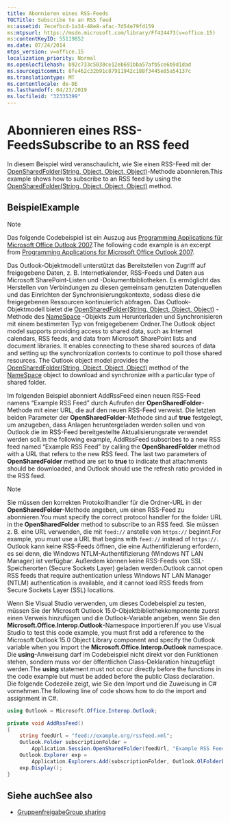 ```yaml
---
title: Abonnieren eines RSS-Feeds
TOCTitle: Subscribe to an RSS feed
ms:assetid: 7ecefbcd-1a34-48e8-afac-7d54e79fd159
ms:mtpsurl: https://msdn.microsoft.com/library/Ff424473(v=office.15)
ms:contentKeyID: 55119852
ms.date: 07/24/2014
mtps_version: v=office.15
localization_priority: Normal
ms.openlocfilehash: b92c733c5030ce12eb691bba57afb5ce6b9d1dad
ms.sourcegitcommit: 8fe462c32b91c87911942c188f3445e85a54137c
ms.translationtype: MT
ms.contentlocale: de-DE
ms.lasthandoff: 04/23/2019
ms.locfileid: "32335399"
---
```

# <a name="subscribe-to-an-rss-feed"></a><span data-ttu-id="8b4b2-102">Abonnieren eines RSS-Feeds</span><span class="sxs-lookup"><span data-stu-id="8b4b2-102">Subscribe to an RSS feed</span></span>

<span data-ttu-id="8b4b2-103">In diesem Beispiel wird veranschaulicht, wie Sie einen RSS-Feed mit der [OpenSharedFolder(String, Object, Object, Object)](https://msdn.microsoft.com/library/bb610157\(v=office.15\))-Methode abonnieren.</span><span class="sxs-lookup"><span data-stu-id="8b4b2-103">This example shows how to subscribe to an RSS feed by using the [OpenSharedFolder(String, Object, Object, Object)](https://msdn.microsoft.com/library/bb610157\(v=office.15\)) method.</span></span>

## <a name="example"></a><span data-ttu-id="8b4b2-104">Beispiel</span><span class="sxs-lookup"><span data-stu-id="8b4b2-104">Example</span></span>

> [!NOTE] 
> <span data-ttu-id="8b4b2-105">Das folgende Codebeispiel ist ein Auszug aus [Programming Applications für Microsoft Office Outlook 2007](https://www.amazon.com/gp/product/0735622493?ie=UTF8&tag=msmsdn-20&linkCode=as2&camp=1789&creative=9325&creativeASIN=0735622493).</span><span class="sxs-lookup"><span data-stu-id="8b4b2-105">The following code example is an excerpt from [Programming Applications for Microsoft Office Outlook 2007](https://www.amazon.com/gp/product/0735622493?ie=UTF8&tag=msmsdn-20&linkCode=as2&camp=1789&creative=9325&creativeASIN=0735622493).</span></span>

<span data-ttu-id="8b4b2-p101">Das Outlook-Objektmodell unterstützt das Bereitstellen von Zugriff auf freigegebene Daten, z. B. Internetkalender, RSS-Feeds und Daten aus Microsoft SharePoint-Listen und -Dokumentbibliotheken. Es ermöglicht das Herstellen von Verbindungen zu diesen gemeinsam genutzten Datenquellen und das Einrichten der Synchronisierungskontexte, sodass diese die freigegebenen Ressourcen kontinuierlich abfragen. Das Outlook-Objektmodell bietet die [OpenSharedFolder(String, Object, Object, Object)](https://msdn.microsoft.com/library/bb610157\(v=office.15\)) -Methode des [NameSpace](https://msdn.microsoft.com/library/bb645857\(v=office.15\)) -Objekts zum Herunterladen und Synchronisieren mit einem bestimmten Typ von freigegebenem Ordner.</span><span class="sxs-lookup"><span data-stu-id="8b4b2-p101">The Outlook object model supports providing access to shared data, such as Internet calendars, RSS feeds, and data from Microsoft SharePoint lists and document libraries. It enables connecting to these shared sources of data and setting up the synchronization contexts to continue to poll those shared resources. The Outlook object model provides the [OpenSharedFolder(String, Object, Object, Object)](https://msdn.microsoft.com/library/bb610157\(v=office.15\)) method of the [NameSpace](https://msdn.microsoft.com/library/bb645857\(v=office.15\)) object to download and synchronize with a particular type of shared folder.</span></span>

<span data-ttu-id="8b4b2-p102">Im folgenden Beispiel abonniert AddRssFeed einen neuen RSS-Feed namens “Example RSS Feed” durch Aufrufen der **OpenSharedFolder**-Methode mit einer URL, die auf den neuen RSS-Feed verweist. Die letzten beiden Parameter der **OpenSharedFolder**-Methode sind auf **true** festgelegt, um anzugeben, dass Anlagen heruntergeladen werden sollen und von Outlook die im RSS-Feed bereitgestellte Aktualisierungsrate verwendet werden soll.</span><span class="sxs-lookup"><span data-stu-id="8b4b2-p102">In the following example, AddRssFeed subscribes to a new RSS feed named “Example RSS Feed” by calling the **OpenSharedFolder** method with a URL that refers to the new RSS feed. The last two parameters of **OpenSharedFolder** method are set to **true** to indicate that attachments should be downloaded, and Outlook should use the refresh ratio provided in the RSS feed.</span></span>


> [!NOTE]
> <span data-ttu-id="8b4b2-111">Sie müssen den korrekten Protokollhandler für die Ordner-URL in der **OpenSharedFolder**-Methode angeben, um einen RSS-Feed zu abonnieren.</span><span class="sxs-lookup"><span data-stu-id="8b4b2-111">You must specify the correct protocol handler for the folder URL in the **OpenSharedFolder** method to subscribe to an RSS feed.</span></span> <span data-ttu-id="8b4b2-112">Sie müssen z. B. eine URL verwenden, die mit `feed://` anstelle von `https://` beginnt.</span><span class="sxs-lookup"><span data-stu-id="8b4b2-112">For example, you must use a URL that begins with `feed://` instead of `https://`.</span></span> <span data-ttu-id="8b4b2-113">Outlook kann keine RSS-Feeds öffnen, die eine Authentifizierung erfordern, es sei denn, die Windows NTLM-Authentifizierung (Windows NT LAN Manager) ist verfügbar. Außerdem können keine RSS-Feeds von SSL-Speicherorten (Secure Sockets Layer) geladen werden.</span><span class="sxs-lookup"><span data-stu-id="8b4b2-113">Outlook cannot open RSS feeds that require authentication unless Windows NT LAN Manager (NTLM) authentication is available, and it cannot load RSS feeds from Secure Sockets Layer (SSL) locations.</span></span>

<span data-ttu-id="8b4b2-114">Wenn Sie Visual Studio verwenden, um dieses Codebeispiel zu testen, müssen Sie der Microsoft Outlook 15.0-Objektbibliothekkomponente zuerst einen Verweis hinzufügen und die Outlook-Variable angeben, wenn Sie den **Microsoft.Office.Interop.Outlook**-Namespace importieren.</span><span class="sxs-lookup"><span data-stu-id="8b4b2-114">If you use Visual Studio to test this code example, you must first add a reference to the Microsoft Outlook 15.0 Object Library component and specify the Outlook variable when you import the **Microsoft.Office.Interop.Outlook** namespace.</span></span> <span data-ttu-id="8b4b2-115">Die **using**-Anweisung darf im Codebeispiel nicht direkt vor den Funktionen stehen, sondern muss vor der öffentlichen Class-Deklaration hinzugefügt werden.</span><span class="sxs-lookup"><span data-stu-id="8b4b2-115">The **using** statement must not occur directly before the functions in the code example but must be added before the public Class declaration.</span></span> <span data-ttu-id="8b4b2-116">Die folgende Codezeile zeigt, wie Sie den Import und die Zuweisung in C\# vornehmen.</span><span class="sxs-lookup"><span data-stu-id="8b4b2-116">The following line of code shows how to do the import and assignment in C\#.</span></span>

```csharp
using Outlook = Microsoft.Office.Interop.Outlook;
```


```csharp
private void AddRssFeed()
{
    string feedUrl = "feed://example.org/rssfeed.xml";
    Outlook.Folder subscriptionFolder =
        Application.Session.OpenSharedFolder(feedUrl, "Example RSS Feed", true, true) as Outlook.Folder;
    Outlook.Explorer exp =
        Application.Explorers.Add(subscriptionFolder, Outlook.OlFolderDisplayMode.olFolderDisplayNormal);
    exp.Display();
}
```

## <a name="see-also"></a><span data-ttu-id="8b4b2-117">Siehe auch</span><span class="sxs-lookup"><span data-stu-id="8b4b2-117">See also</span></span>

- [<span data-ttu-id="8b4b2-118">Gruppenfreigabe</span><span class="sxs-lookup"><span data-stu-id="8b4b2-118">Group sharing</span></span>](group-sharing.md)

